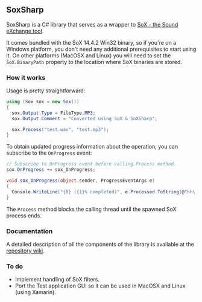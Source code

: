## SoxSharp

SoxSharp is a C# library that serves as a wrapper to [SoX - the Sound eXchange tool](http://sox.sourceforge.net/).

It comes bundled with the SoX 14.4.2 Win32 binary, so if you're on a Windows platform, you don't need any additional prerequisites to start using it. On other platforms (MacOSX and Linux) you will need to set the `SoX.BinaryPath` property to the location where SoX binaries are stored.


### How it works

Usage is pretty straightforward:

```cs
using (Sox sox = new Sox())
{
  sox.Output.Type = FileType.MP3;
  sox.Output.Comment = "Converted using SoX & SoXSharp";

  sox.Process("test.wav", "test.mp3");
}
```
To obtain updated progress information about the operation, you can subscribe to the `OnProgress` event:

```cs
// Subscribe to OnProgress event before calling Process method.
sox.OnProgress += sox_OnProgress;

void sox_OnProgress(object sender, ProgressEventArgs e)
{
  Console.WriteLine("{0} ({1}% completed)", e.Processed.ToString(@"hh\:mm\:ss\.ff"), e.Progress);
}
```
The `Process` method blocks the calling thread until the spawned SoX process ends. 


### Documentation

A detailed description of all the components of the library is available at the [repository wiki](https://github.com/igece/SoxSharp/wiki/Documentation). 

### To do
* Implement handling of SoX filters.
* Port the Test application GUI so it can be used in MacOSX and Linux (using Xamarin).


